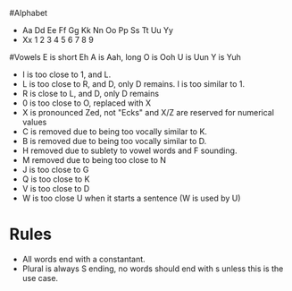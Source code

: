 #Alphabet
* Aa Dd Ee Ff Gg Kk Nn Oo Pp Ss Tt Uu Yy
* Xx 1 2 3 4 5 6 7 8 9
 
#Vowels
E is short Eh
A is Aah, long
O is Ooh
U is Uun
Y is Yuh

* I is too close to 1, and L.
* L is too close to R, and D, only D remains. l is too similar to 1.
* R is close to L, and D, only D remains
* 0 is too close to O, replaced with X
* X is pronounced Zed, not "Ecks" and X/Z are reserved for numerical values
* C is removed due to being too vocally similar to K.
* B is removed due to being too vocally similar to D.
* H removed due to sublety to vowel words and F sounding.
* M removed due to being too close to N
* J is too close to G
* Q is too close to K
* V is too close to D
* W is too close U when it starts a sentence (W is used by U)

# Rules
* All words end with a constantant.
* Plural is always S ending, no words should end with s unless this is the use case.
